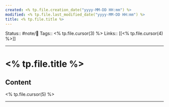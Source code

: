 ```yaml
---
created: <% tp.file.creation_date("yyyy-MM-DD HH:mm") %>
modified: <% tp.file.last_modified_date("yyyy-MM-DD HH:mm") %>
title: <% tp.file.title %>
---
```


Status:: #note/🌱 
Tags:: <% tp.file.cursor(3) %>
Links:: [[<% tp.file.cursor(4) %>]]
___
# <% tp.file.title %>
## Content
<% tp.file.cursor(5) %>

___

